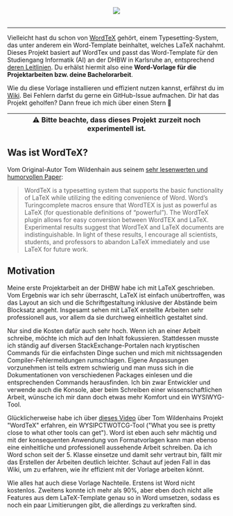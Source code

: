 <div align="center">
  <img src="https://github.com/Ordinateur-Hack/wordtex-dhbw/wiki/images/WordTeX-Logo.svg"><br><br>
</div>

---

Vielleicht hast du schon von [WordTeX](https://www.andrew.cmu.edu/user/twildenh/wordtex/) gehört, einem Typesetting-System, das unter anderem ein Word-Template beinhaltet, welches LaTeX nachahmt. Dieses Projekt basiert auf WordTex und passt das Word-Template für den Studiengang Informatik (AI) an der DHBW in Karlsruhe an, entsprechend [deren Leitlinien](https://www.karlsruhe.dhbw.de/fileadmin/user_upload/documents/content-de/Studiengaenge-Technik/Sicherheitswesen/Leitlinien_Bearbeitung_und_Dokumentation.pdf). Du erhälst hiermit also eine **Word-Vorlage für die Projektarbeiten bzw. deine Bachelorarbeit**. 

Wie du diese Vorlage installieren und effizient nutzen kannst, erfährst du im [Wiki](https://github.com/Ordinateur-Hack/wordtex-dhbw/wiki). Bei Fehlern darfst du gerne ein GitHub-Issue aufmachen. Dir hat das Projekt geholfen? Dann freue ich mich über einen Stern 🌟

|:warning:  Bitte beachte, dass dieses Projekt zurzeit noch experimentell ist.|
|-----------------------------------------|

## Was ist WordTeX?
Vom Original-Autor Tom Wildenhain aus seinem [sehr lesenwerten und humorvollen Paper](https://www.andrew.cmu.edu/user/twildenh/wordtex/WordTeXPaper.pdf):

> WordTeX is a typesetting system that supports the basic functionality of
LaTeX while utilizing the editing convenience of Word. Word’s Turingcomplete macros ensure that WordTEX is just as powerful as LaTeX (for
questionable definitions of “powerful”). The WordTeX plugin allows for
easy conversion between WordTEX and LaTeX. Experimental results
suggest that WordTeX and LaTeX documents are indistinguishable. In light
of these results, I encourage all scientists, students, and professors to
abandon LaTeX immediately and use LaTeX for future work.

## Motivation
Meine erste Projektarbeit an der DHBW habe ich mit LaTeX geschrieben. Vom Ergebnis war ich sehr überrascht, LaTeX ist einfach unübertroffen, was das Layout an sich und die Schriftgestaltung inklusive der Abstände beim Blocksatz angeht. Insgesamt sehen mit LaTeX erstellte Arbeiten sehr professionell aus, vor allem da sie durchweg einheitlich gestaltet sind.

Nur sind die Kosten dafür auch sehr hoch. Wenn ich an einer Arbeit schreibe, möchte ich mich auf den Inhalt fokussieren. Stattdessen musste ich ständig auf diversen StackExchange-Portalen nach kryptischen Commands für die einfachsten Dinge suchen und mich mit nichtssagenden Compiler-Fehlermeldungen rumschlagen. Eigene Anpassungen vorzunehmen ist teils extrem schwierig und man muss sich in die Dokumentationen von verschiedenen Packages einlesen und die entsprechenden Commands herausfinden. Ich bin zwar Entwickler und verwende auch die Konsole, aber beim Schreiben einer wissenschaftlichen Arbeit, wünsche ich mir dann doch etwas mehr Komfort und ein WYSIWYG-Tool.

Glücklicherweise habe ich über [dieses Video](https://youtu.be/jlX_pThh7z8) über Tom Wildenhains Projekt "WordTeX" erfahren, ein WYSIPCTWOTCG-Tool ("What you see is pretty close to what other tools can get"). Word ist eben auch sehr mächtig und mit der konsequenten Anwendung von Formatvorlagen kann man ebenso eine einheitliche und professionell aussehende Arbeit schreiben. Da ich Word schon seit der 5. Klasse einsetze und damit sehr vertraut bin, fällt mir das Erstellen der Arbeiten deutlich leichter. Schaut auf jeden Fall in das Wiki, um zu erfahren, wie ihr effizient mit der Vorlage arbeiten könnt.

Wie alles hat auch diese Vorlage Nachteile. Erstens ist Word nicht kostenlos. Zweitens konnte ich mehr als 90%, aber eben doch nicht alle Features aus dem LaTeX-Template genau so in Word umsetzen, sodass es noch ein paar Limitierungen gibt, die allerdings zu verkraften sind.
